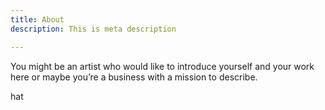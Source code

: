 ```yaml
---
title: About
description: This is meta description

---
```

You might be an artist who would like to introduce yourself and your work here or maybe you’re a business with a mission to describe.

hat